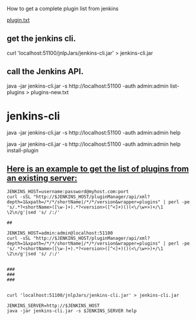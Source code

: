 How to get a complete plugin list from jenkins

[plugin.txt](https://gist.github.com/noqcks/d2f2156c7ef8955619d45d1fe6daeaa9)


## get the jenkins cli.
curl 'localhost:51100/jnlpJars/jenkins-cli.jar' > jenkins-cli.jar

## call the Jenkins API.
java -jar jenkins-cli.jar -s http://localhost:51100 -auth admin:admin list-plugins > plugins-new.txt

# jenkins-cli
java -jar jenkins-cli.jar -s http://localhost:51100 -auth admin:admin help




java -jar jenkins-cli.jar -s http://localhost:51100 -auth admin:admin help install-plugin


## [Here is an example to get the list of plugins from an existing server:](https://github.com/jenkinsci/docker/blob/master/README.md)
````shell
JENKINS_HOST=username:password@myhost.com:port
curl -sSL "http://$JENKINS_HOST/pluginManager/api/xml?depth=1&xpath=/*/*/shortName|/*/*/version&wrapper=plugins" | perl -pe 's/.*?<shortName>([\w-]+).*?<version>([^<]+)()(<\/\w+>)+/\1 \2\n/g'|sed 's/ /:/'

##

JENKINS_HOST=admin:admin@localhost:51100
curl -sSL "http://$JENKINS_HOST/pluginManager/api/xml?depth=1&xpath=/*/*/shortName|/*/*/version&wrapper=plugins" | perl -pe 's/.*?<shortName>([\w-]+).*?<version>([^<]+)()(<\/\w+>)+/\1 \2\n/g'|sed 's/ /:/'


###
###
###


curl 'localhost:51100/jnlpJars/jenkins-cli.jar' > jenkins-cli.jar

JENKINS_SERVER=http://$JENKINS_HOST
java -jar jenkins-cli.jar -s $JENKINS_SERVER help


````


